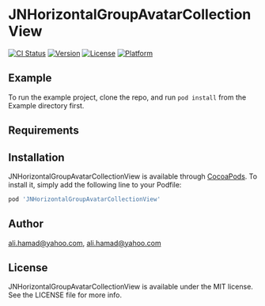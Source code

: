 # JNHorizontalGroupAvatarCollectionView

[![CI Status](http://img.shields.io/travis/ali.hamad@yahoo.com/JNHorizontalGroupAvatarCollectionView.svg?style=flat)](https://travis-ci.org/ali.hamad@yahoo.com/JNHorizontalGroupAvatarCollectionView)
[![Version](https://img.shields.io/cocoapods/v/JNHorizontalGroupAvatarCollectionView.svg?style=flat)](http://cocoapods.org/pods/JNHorizontalGroupAvatarCollectionView)
[![License](https://img.shields.io/cocoapods/l/JNHorizontalGroupAvatarCollectionView.svg?style=flat)](http://cocoapods.org/pods/JNHorizontalGroupAvatarCollectionView)
[![Platform](https://img.shields.io/cocoapods/p/JNHorizontalGroupAvatarCollectionView.svg?style=flat)](http://cocoapods.org/pods/JNHorizontalGroupAvatarCollectionView)

## Example

To run the example project, clone the repo, and run `pod install` from the Example directory first.

## Requirements

## Installation

JNHorizontalGroupAvatarCollectionView is available through [CocoaPods](http://cocoapods.org). To install
it, simply add the following line to your Podfile:

```ruby
pod 'JNHorizontalGroupAvatarCollectionView'
```

## Author

ali.hamad@yahoo.com, ali.hamad@yahoo.com

## License

JNHorizontalGroupAvatarCollectionView is available under the MIT license. See the LICENSE file for more info.
